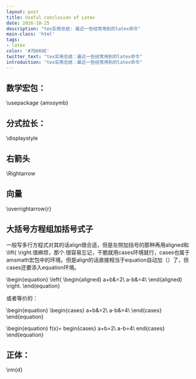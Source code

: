 ```yaml
---
layout: post
title: Useful conclusion of Latex
date: 2016-10-25
description: "tex实用总结: 最近一些经常用到的latex命令"
main-class: 'html'
tags:
- latex
color: '#7D669E'
twitter_text: "tex实用总结：最近一些经常用到的latex命令"
introduction: "tex实用总结：最近一些经常用到的latex命令"
---
```


## 数学宏包：
\usepackage {amssymb}

## 分式拉长：
\displaystyle

## 右箭头
\Rightarrow 

## 向量
\overrightarrow{r}

## 大括号方程组加括号式子
一般写多行方程式对其的话align很合适，但是左侧加括号的那种再用aligned和\lift\{ \right.很麻烦，那个.很容易忘记，干脆就用cases环境就行，cases也属于amsmath宏包中的环境。但是align的话直接相当于equation自动加（）了，但cases还要添入equation环境。

\\begin{equation}
\left\{
\begin{aligned}
a+b&=2\\
a-b&=4\\
\end{aligned}
\right.
\\end{equation}

或者等价的：

\\begin{equation}
\begin{cases}
a+b&=2\\
a-b&=4\\
\end{cases}
\\end{equation}

\\begin{equation}
f(x)=
begin{cases}
a+b=2\\
a-b=4\\
end{cases}
\\end{equation}


## 正体：
\rm{d}